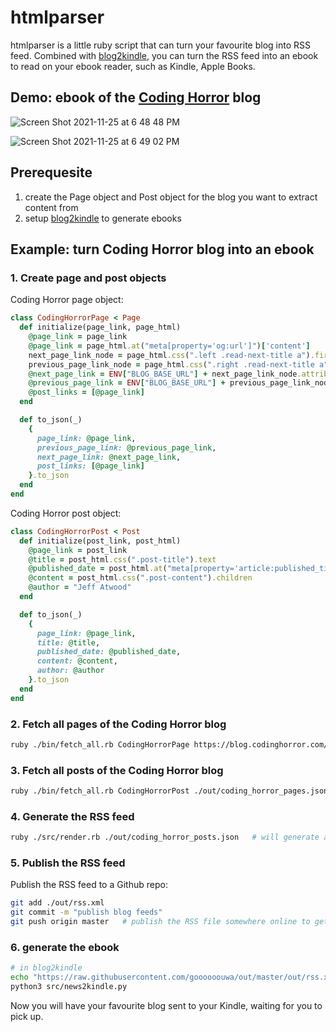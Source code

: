 # htmlparser

htmlparser is a little ruby script that can turn your favourite blog into RSS feed. Combined with [blog2kindle](https://github.com/goooooouwa/blog2kindle), you can turn the RSS feed into an ebook to read on your ebook reader, such as Kindle, Apple Books.

## Demo: ebook of the [Coding Horror](https://blog.codinghorror.com/) blog

![Screen Shot 2021-11-25 at 6 48 48 PM](https://user-images.githubusercontent.com/1495607/143427976-0fa33f81-93e6-4271-8562-53cce35bd1e1.png)

![Screen Shot 2021-11-25 at 6 49 02 PM](https://user-images.githubusercontent.com/1495607/143427994-5eea1a37-2b73-4c71-9858-eed10ea09abd.png)

## Prerequesite

1. create the Page object and Post object for the blog you want to extract content from
2. setup [blog2kindle](https://github.com/goooooouwa/blog2kindle) to generate ebooks

## Example: turn Coding Horror blog into an ebook

### 1. Create page and post objects

Coding Horror page object:

```ruby
class CodingHorrorPage < Page
  def initialize(page_link, page_html)
    @page_link = page_link
    @page_link = page_html.at("meta[property='og:url']")['content']
    next_page_link_node = page_html.css(".left .read-next-title a").first
    previous_page_link_node = page_html.css(".right .read-next-title a").first
    @next_page_link = ENV["BLOG_BASE_URL"] + next_page_link_node.attributes["href"].value unless next_page_link_node.nil?
    @previous_page_link = ENV["BLOG_BASE_URL"] + previous_page_link_node.attributes["href"].value unless previous_page_link_node.nil?
    @post_links = [@page_link]
  end

  def to_json(_)
    {
      page_link: @page_link,
      previous_page_link: @previous_page_link,
      next_page_link: @next_page_link,
      post_links: [@page_link]
    }.to_json
  end
end
```

Coding Horror post object:

```ruby
class CodingHorrorPost < Post
  def initialize(post_link, post_html)
    @page_link = post_link
    @title = post_html.css(".post-title").text
    @published_date = post_html.at("meta[property='article:published_time']")['content']
    @content = post_html.css(".post-content").children
    @author = "Jeff Atwood"
  end

  def to_json(_)
    {
      page_link: @page_link,
      title: @title,
      published_date: @published_date,
      content: @content,
      author: @author
    }.to_json
  end
end
```

### 2. Fetch all pages of the Coding Horror blog

```bash
ruby ./bin/fetch_all.rb CodingHorrorPage https://blog.codinghorror.com/building-a-pc-part-ix-downsizing/ ./out/coding_horror_pages.json
```

### 3. Fetch all posts of the Coding Horror blog

```bash
ruby ./bin/fetch_all.rb CodingHorrorPost ./out/coding_horror_pages.json ./out/coding_horror_posts.json
```

### 4. Generate the RSS feed

```bash
ruby ./src/render.rb ./out/coding_horror_posts.json   # will generate an xml RSS file
```

### 5. Publish the RSS feed

Publish the RSS feed to a Github repo:

```bash
git add ./out/rss.xml
git commit -m "publish blog feeds"
git push origin master   # publish the RSS file somewhere online to get an public link
```

### 6. generate the ebook

```bash
# in blog2kindle
echo "https://raw.githubusercontent.com/goooooouwa/out/master/out/rss.xml" > config/feeds.txt
python3 src/news2kindle.py
```

Now you will have your favourite blog sent to your Kindle, waiting for you to pick up.
